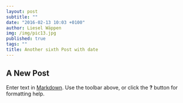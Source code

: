 ```yaml
---
layout: post
subtitle: ""
date: "2016-02-13 10:03 +0100"
author: Liesel Wäppen
img: /img/pic13.jpg
published: true
tags: ""
title: Another sixth Post with date
---
```


## A New Post

Enter text in [Markdown](http://daringfireball.net/projects/markdown/). Use the toolbar above, or click the **?** button for formatting help.
